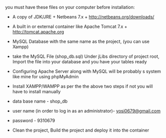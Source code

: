 you must have these files on your computer before installation:
* A copy of JDK/JRE + Netbeans 7.x +
	http://netbeans.org/downloads/
	
* A built in or external container like Apache Tomcat 7.x +
	http://tomcat.apache.org
	
* MySQL Database with the same name as the project, (you can use Xampp)
* take the MySQL File (shop_db.sql) Under jLibs directory of project root, Import the file into your database and you have your tables ready
* Configuring Apache Server along with MySQL will be probably s system like mine for using phpMyAdmin
* Install XAMPP/WAMPP as per the the above two steps if not you will have to install manually
* data base name - shop_db
* user name (in order to log in as an administrator)- yosi0679@gmail.com
* password - 9310679 
	
* Clean the project, Build the project and deploy it into the container



